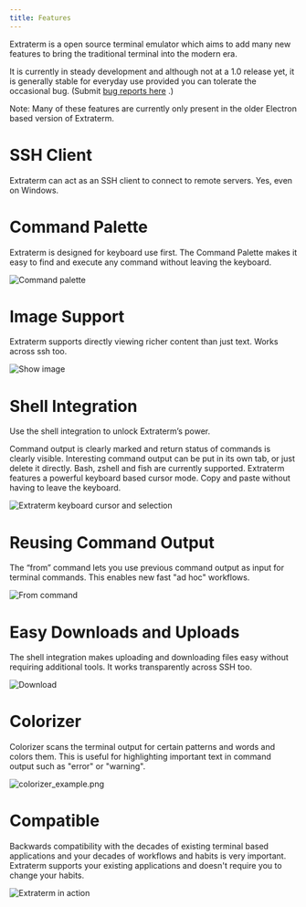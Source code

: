 ```yaml
---
title: Features
---
```

Extraterm is a open source terminal emulator which aims to add many new features to bring the traditional terminal into the modern era.

It is currently in steady development and although not at a 1.0 release yet, it is generally stable for everyday use provided you can tolerate the occasional bug. (Submit [bug reports here](https://github.com/sedwards2009/extraterm/issues) .)

Note: Many of these features are currently only present in the older Electron based version of Extraterm.


# SSH Client

Extraterm can act as an SSH client to connect to remote servers. Yes, even on Windows.


# Command Palette

Extraterm is designed for keyboard use first. The Command Palette makes it easy to find and execute any command without leaving the keyboard.

![Command palette](command_palette.png)


# Image Support

Extraterm supports directly viewing richer content than just text. Works across ssh too.

![Show image](show_image.png)


# Shell Integration

Use the shell integration to unlock Extraterm’s power.

Command output is clearly marked and return status of commands is clearly visible. Interesting command output can be put in its own tab, or just delete it directly. Bash, zshell and fish are currently supported. Extraterm features a powerful keyboard based cursor mode. Copy and paste without having to leave the keyboard.

![Extraterm keyboard cursor and selection](selection_mode2.gif)

# Reusing Command Output

The “from” command lets you use previous command output as input for terminal commands. This enables new fast "ad hoc" workflows.

![From command](from_command.gif)


# Easy Downloads and Uploads

The shell integration makes uploading and downloading files easy without requiring additional tools. It works transparently across SSH too.

![Download](download.png)


# Colorizer

Colorizer scans the terminal output for certain patterns and words and colors them. This is useful for highlighting important text in command output such as "error" or "warning".

![colorizer_example.png](colorizer_example.png)

# Compatible

Backwards compatibility with the decades of existing terminal based applications and your decades of workflows and habits is very important. Extraterm supports your existing applications and doesn't require you to change your habits.

![Extraterm in action](action2.gif)
